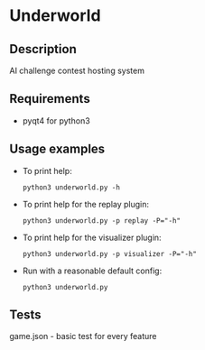 Underworld
==========

Description
------------
AI challenge contest hosting system

Requirements
------------
* pyqt4 for python3


Usage examples
--------------
* To print help:

    `python3 underworld.py -h`

* To print help for the replay plugin:

    `python3 underworld.py -p replay -P="-h"`

* To print help for the visualizer plugin:

    `python3 underworld.py -p visualizer -P="-h"`

* Run with a reasonable default config:

    `python3 underworld.py`

Tests
-----
game.json - basic test for every feature
